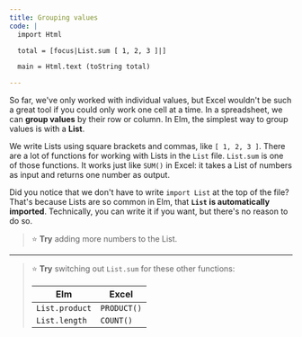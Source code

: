 ```yaml
---
title: Grouping values
code: |
  import Html

  total = [focus|List.sum [ 1, 2, 3 ]|]

  main = Html.text (toString total)

---
```


So far, we've only worked with individual values,
but Excel wouldn't be such a great tool if you could only work one cell at a time.
In a spreadsheet, we can **group values** by their row or column.
In Elm, the simplest way to group values is with a **List**.

We write Lists using square brackets and commas, like `[ 1, 2, 3 ]`.
There are a lot of functions for working with Lists in the `List` file.
`List.sum` is one of those functions.
It works just like `SUM()` in Excel:
it takes a List of numbers as input and returns one number as output.

Did you notice that we don't have to write `import List` at the top of the file?
That's because Lists are so common in Elm, that **`List` is automatically imported**.
Technically, you can write it if you want, but there's no reason to do so.

> ⭐️ **Try** adding more numbers to the List.

---

> ⭐️ **Try** switching out `List.sum` for these other functions:
>
> |Elm           |Excel      |
> |--------------|-----------|
> |`List.product`|`PRODUCT()`|
> |`List.length` |`COUNT()`  |
